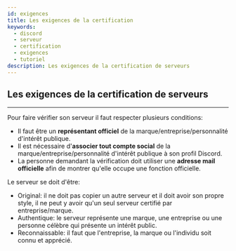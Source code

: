```yaml
---
id: exigences
title: Les exigences de la certification
keywords:
  - discord
  - serveur
  - certification
  - exigences
  - tutoriel
description: Les exigences de la certification de serveurs
---
```

## Les exigences de la certification de serveurs
*********************


Pour faire vérifier son serveur il faut respecter plusieurs conditions:
- Il faut être un **représentant officiel** de la marque/entreprise/personnalité d'intérêt publique.
- Il est nécessaire d'**associer tout compte social** de la marque/entreprise/personnalité d'intérêt publique à son profil Discord.
- La personne demandant la vérification doit utiliser une **adresse mail officielle** afin de montrer qu'elle occupe une fonction officielle.


Le serveur se doit d'être:
- Original: il ne doit pas copier un autre serveur et il doit avoir son propre style, il ne peut y avoir qu'un seul serveur certifié par entreprise/marque.
- Authentique: le serveur représente une marque, une entreprise ou une personne célèbre qui présente un intérêt public.
- Reconnaissable: il faut que l'entreprise, la marque ou l'individu soit connu et apprécié.
